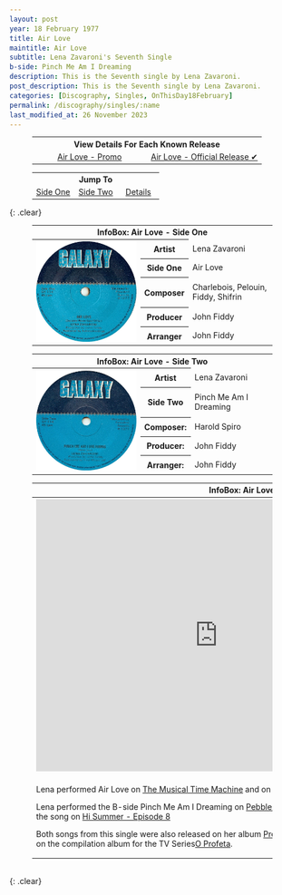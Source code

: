 ```yaml
---
layout: post
year: 18 February 1977
title: Air Love
maintitle: Air Love
subtitle: Lena Zavaroni's Seventh Single
b-side: Pinch Me Am I Dreaming
description: This is the Seventh single by Lena Zavaroni.
post_description: This is the Seventh single by Lena Zavaroni.
categories: [Discography, Singles, OnThisDay18February]
permalink: /discography/singles/:name
last_modified_at: 26 November 2023
---
```


<figure class="fig3">
<table style="text-align:center;">
<tr><th colspan="6">View Details For Each Known Release</th></tr>
<tr><td style="width:50%;"><a href="/discography/singles/1976-air-love-promo">Air Love - Promo</a></td><td style="width:50%;"><a href="/discography/singles/1977-02-18-air-love">Air Love - Official Release &#x2714;</a></td></tr>
</table>
</figure>

<figure class="fig3">
<table style="text-align:center;">
<tr><th colspan="6">Jump To</th></tr>
<tr><td style="width:33%;"><a href="#infobox1">Side One</a></td><td style="width:34%;"><a href="#infobox2">Side Two</a></td><td style="width:33%;"><a href="#infobox3">Details</a></td></tr>
</table>
</figure>

{: .clear}

<figure class="fig3">
<table>
<tr id="infobox1"><th colspan="3">InfoBox: Air Love - Side One</th></tr>
<tr>
<th style="width:45%; vertical-align:top;" rowspan="6" class="top"><a href="/assets/images/singles/lena-zavaroni-air-love-galaxy.jpg"><img src="/assets/images/singles/lena-zavaroni-air-love-galaxy.jpg" class="full-width zoom-in" /></a><br /></th>
</tr>
<tr><th style="width:15%;">Artist</th><td>Lena Zavaroni</td></tr>
<tr><th>Side One</th><td>Air Love</td></tr>
<tr><th>Composer</th><td>Charlebois, Pelouin, Fiddy, Shifrin</td></tr>
<tr><th>Producer</th><td>John Fiddy</td></tr>
<tr><th>Arranger</th><td>John Fiddy</td></tr>
</table>
</figure>

<figure class="fig3">
<table>
<tr id="infobox2"><th colspan="3">InfoBox: Air Love - Side Two</th></tr>
<tr>
<th style="width:45%; vertical-align:top;" rowspan="6" class="top"><a href="/assets/images/singles/lena-zavaroni-pinch-me-am-i-dreaming-galaxy.jpg"><img src="/assets/images/singles/lena-zavaroni-pinch-me-am-i-dreaming-galaxy.jpg" class="full-width zoom-in" /></a></th>
</tr>
<tr><th style="width:15%;">Artist</th><td>Lena Zavaroni</td></tr>
<tr><th>Side Two</th><td>Pinch Me Am I Dreaming</td></tr>
<tr><th>Composer:</th><td>Harold Spiro</td></tr>
<tr><th>Producer:</th><td>John Fiddy</td></tr>
<tr><th>Arranger:</th><td>John Fiddy</td></tr>
</table>
</figure>

<figure class="fig3">
<table>
<tr id="infobox3"><th colspan="3">InfoBox: Air Love - Details</th></tr>
<tr>
<th style="width:45%; vertical-align:top;" rowspan="6" class="top"><div class="responsive-video"><iframe width="640px" height="480px" src="https://www.youtube.com/embed/?playlist=2uWtecHKHRw,XTaSIoMmddg" frameborder="0" allow="accelerometer; autoplay; clipboard-write; encrypted-media; gyroscope; picture-in-picture" allowfullscreen></iframe></div></th>
</tr>
<tr><th style="width:15%;">Label</th><td>Galaxy – GY 114</td></tr>
<tr><th>Format</th><td>7" Vinyl, 45 Single</td></tr>
<tr><th>Country</th><td>UK</td></tr>
<tr><th>Released</th><td>18 February 1977</td></tr>
<tr><th>45Cat</th><td><a class="external-link" href="http://www.45cat.com/record/gy114">gy114</a></td></tr>
<tr class="split"><td colspan="3">
<p>Lena performed Air Love on <a href="/1977-02-15-the-musical-time-machine">The Musical Time Machine</a> and on <a href="/1977-08-28-hi-summer">Hi Summer - Episode 7</a>.</p>
<p>Lena performed the B-side Pinch Me Am I Dreaming on <a href="/1977-03-11-pebble-mill-at-one">Pebble Mill at One</a>, <a href="/1977-08-07-hi-summer">Hi Summer - Episode 4</a> and the chorus of the song on <a href="/1977-09-04-hi-summer">Hi Summer - Episode 8</a></p>
<p>Both songs from this single were also released on her album <a href="/discography/studio-albums/1977-presenting-lena-zavaroni">Presenting Lena Zavaroni</a> and Air Love was also released on the compilation album for the TV Series<a href="/discography/compilation-albums/1977-o-profeta-internacional">O Profeta</a>.</p>
</td></tr>
</table>
</figure>

<br />{: .clear}

